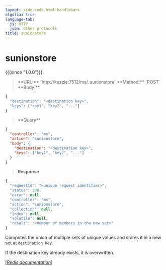 ```yaml
---
layout: side-code.html.handlebars
algolia: true
language-tab:
  js: HTTP
  json: Other protocols
title: sunionstore
---
```


# sunionstore

{{{since "1.0.0"}}}




<blockquote class="js">
<p>
**URL:** `http://kuzzle:7512/ms/_sunionstore`  
**Method:** `POST`  
**Body:**
</p>
</blockquote>


```js
{
  "destination": "<destination key>",
  "keys": ["key1", "key2", "..."]
}
```



<blockquote class="json">
<p>
**Query**
</p>
</blockquote>


```json
{
  "controller": "ms",
  "action": "sunionstore",
  "body": {
    "destination": "<destination key>",
    "keys": ["key1", "key2", "..."]
  }
}
```

>**Response**

```javascript
{
  "requestId": "<unique request identifier>",
  "status": 200,
  "error": null,
  "controller": "ms",
  "action": "sunionstore",
  "collection": null,
  "index": null,
  "volatile": null,
  "result": "<number of members in the new set>"
}
```

Computes the union of multiple sets of unique values and stores it in a new set at `destination key`.

If the destination key already exists, it is overwritten.

[[_Redis documentation_]](https://redis.io/commands/sunionstore)
